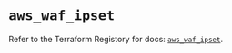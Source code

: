 # `aws_waf_ipset`

Refer to the Terraform Registory for docs: [`aws_waf_ipset`](https://registry.terraform.io/providers/hashicorp/aws/3.76.1/docs/resources/waf_ipset).
